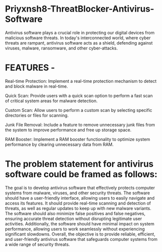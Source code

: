 # Priyxnsh8-ThreatBlocker-Antivirus-Software
Antivirus software plays a crucial role in protecting our digital devices from malicious software threats. In today's interconnected world, where cyber threats are rampant, antivirus software acts as a shield, defending against viruses, malware, ransomware, and other cyber-attacks.


# FEATURES -

Real-time Protection: Implement a real-time protection mechanism to detect and block malware in real-time.

Quick Scan: Provide users with a quick scan option to perform a fast scan of critical system areas for malware detection.

Custom Scan: Allow users to perform a custom scan by selecting specific directories or files for scanning.

Junk File Removal: Include a feature to remove unnecessary junk files from the system to improve performance and free up storage space.

RAM Booster: Implement a RAM booster functionality to optimize system performance by clearing unnecessary data from RAM.


# The problem statement for antivirus software could be framed as follows:

The goal is to develop antivirus software that effectively protects computer systems from malware, viruses, and other security threats. The software should have a user-friendly interface, allowing users to easily navigate and access its features. It should provide real-time scanning and detection of threats, as well as regular updates to keep up with new malware variants. The software should also minimize false positives and false negatives, ensuring accurate threat detection without disrupting legitimate user activities. Additionally, the software should have minimal impact on system performance, allowing users to work seamlessly without experiencing significant slowdowns. Overall, the objective is to provide reliable, efficient, and user-friendly antivirus software that safeguards computer systems from a wide range of security threats.
